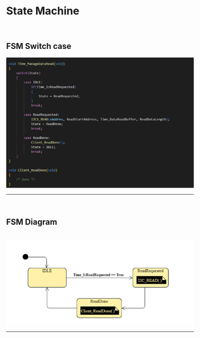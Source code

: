 # State Machine
 <br>

## FSM Switch case

 <img src="2-Images/Capture.PNG">

 ---
<br> 
 
## FSM Diagram
<br>
 <img src="2-Images/FSM-Diagram.PNG">

---
<br>